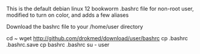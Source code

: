 This is the default debian linux 12 bookworm .bashrc file for non-root user, modified to turn on color, and adds a few aliases

Download the bashrc file to your /home/user directory

cd ~
wget http://github.com/drokmed/download/user/bashrc
cp .bashrc .bashrc.save
cp bashrc .bashrc
su - user
